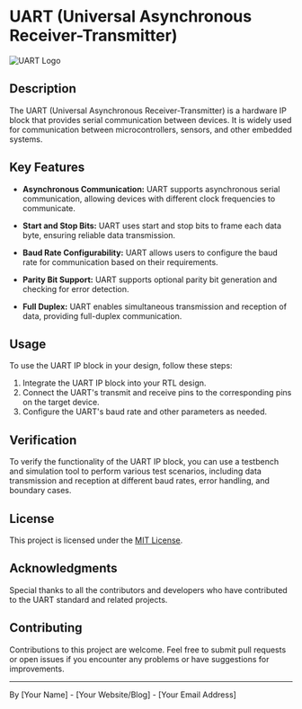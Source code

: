 # UART (Universal Asynchronous Receiver-Transmitter)

![UART Logo](https://upload.wikimedia.org/wikipedia/commons/thumb/6/6d/Serial_COM_Port.jpg/800px-Serial_COM_Port.jpg)

## Description

The UART (Universal Asynchronous Receiver-Transmitter) is a hardware IP block that provides serial communication between devices. It is widely used for communication between microcontrollers, sensors, and other embedded systems.

## Key Features

- **Asynchronous Communication:** UART supports asynchronous serial communication, allowing devices with different clock frequencies to communicate.

- **Start and Stop Bits:** UART uses start and stop bits to frame each data byte, ensuring reliable data transmission.

- **Baud Rate Configurability:** UART allows users to configure the baud rate for communication based on their requirements.

- **Parity Bit Support:** UART supports optional parity bit generation and checking for error detection.

- **Full Duplex:** UART enables simultaneous transmission and reception of data, providing full-duplex communication.

## Usage

To use the UART IP block in your design, follow these steps:

1. Integrate the UART IP block into your RTL design.
2. Connect the UART's transmit and receive pins to the corresponding pins on the target device.
3. Configure the UART's baud rate and other parameters as needed.

## Verification

To verify the functionality of the UART IP block, you can use a testbench and simulation tool to perform various test scenarios, including data transmission and reception at different baud rates, error handling, and boundary cases.

## License

This project is licensed under the [MIT License](https://opensource.org/licenses/MIT).

## Acknowledgments

Special thanks to all the contributors and developers who have contributed to the UART standard and related projects.

## Contributing

Contributions to this project are welcome. Feel free to submit pull requests or open issues if you encounter any problems or have suggestions for improvements.

---
By [Your Name] - [Your Website/Blog] - [Your Email Address]

